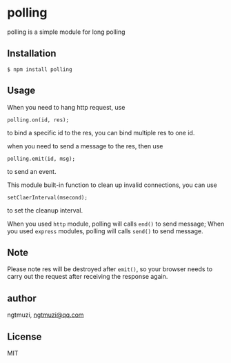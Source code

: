 # polling

polling is a simple module for long polling

## Installation

```
$ npm install polling
```

## Usage

When you need to hang http request, use
```
polling.on(id, res);
```
to bind a specific id to the res, you can bind multiple res to one id.

when you need to send a message to the res, then use
```
polling.emit(id, msg);
```
to send an event.

This module built-in function to clean up invalid connections, you can use
```
setClaerInterval(msecond);
```
to set the cleanup interval.

When you used ```http``` module, polling will calls ```end()``` to send message;
When you used ```express``` modules, polling will calls ```send()``` to send message.

## Note

Please note res will be destroyed after ```emit()```, so your browser needs to carry out the request after receiving the response again.

## author

ngtmuzi, ngtmuzi@qq.com

## License

MIT